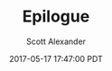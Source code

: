 ---
layout: chapter
title: "Epilogue"
author: Scott Alexander
description: http://unsongbook.com/epilogue/
date: 2017-05-17 17:47:00 PDT
length: 2223644
duration: 556
guid: epilogue
---